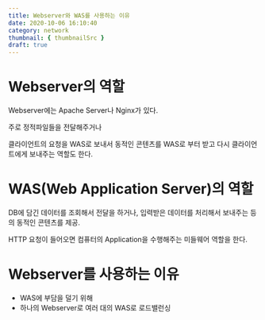 ```yaml
---
title: Webserver와 WAS를 사용하는 이유
date: 2020-10-06 16:10:40
category: network
thumbnail: { thumbnailSrc }
draft: true
---
```


# Webserver의 역할
Webserver에는 Apache Server나 Nginx가 있다.

주로 정적파일들을 전달해주거나

클라이언트의 요청을 WAS로 보내서 동적인 콘텐츠를 WAS로 부터 받고 다시 클라이언트에게 보내주는 역할도 한다.


# WAS(Web Application Server)의 역할

DB에 담긴 데이터를 조회해서 전달을 하거나, 입력받은 데이터를 처리해서 보내주는 등의 동적인 콘텐츠를 제공.

HTTP 요청이 들어오면 컴퓨터의 Application을 수행해주는 미들웨어 역할을 한다.


# Webserver를 사용하는 이유
+ WAS에 부담을 덜기 위해
+ 하나의 Webserver로 여러 대의 WAS로 로드밸런싱